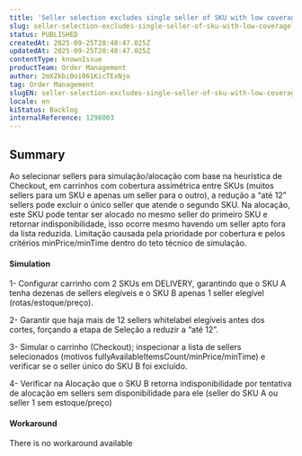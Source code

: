 ```yaml
---
title: 'Seller selection excludes single seller of SKU with low coverage, causing unavailability in allocation step'
slug: seller-selection-excludes-single-seller-of-sku-with-low-coverage-causing-unavailability-in-allocation-step
status: PUBLISHED
createdAt: 2025-09-25T20:48:47.025Z
updatedAt: 2025-09-25T20:48:47.025Z
contentType: knownIssue
productTeam: Order Management
author: 2mXZkbi0oi061KicTExNjo
tag: Order Management
slugEN: seller-selection-excludes-single-seller-of-sku-with-low-coverage-causing-unavailability-in-allocation-step
locale: en
kiStatus: Backlog
internalReference: 1298003
---
```


## Summary


Ao selecionar sellers para simulação/alocação com base na heurística de Checkout, em carrinhos com cobertura assimétrica entre SKUs (muitos sellers para um SKU e apenas um seller para o outro), a redução a “até 12” sellers pode excluir o único seller que atende o segundo SKU. Na alocação, este SKU pode tentar ser alocado no mesmo seller do primeiro SKU e retornar indisponibilidade, isso ocorre mesmo havendo um seller apto fora da lista reduzida. Limitação causada pela prioridade por cobertura e pelos critérios minPrice/minTime dentro do teto técnico de simulação.


#### Simulation


1- Configurar carrinho com 2 SKUs em DELIVERY, garantindo que o SKU A tenha dezenas de sellers elegíveis e o SKU B apenas 1 seller elegível (rotas/estoque/preço).

2- Garantir que haja mais de 12 sellers whitelabel elegíveis antes dos cortes, forçando a etapa de Seleção a reduzir a “até 12”.

3- Simular o carrinho (Checkout); inspecionar a lista de sellers selecionados (motivos fullyAvailableItemsCount/minPrice/minTime) e verificar se o seller único do SKU B foi excluído.

4- Verificar na Alocação que o SKU B retorna indisponibilidade por tentativa de alocação em sellers sem disponibilidade para ele (seller do SKU A ou seller 1 sem estoque/preço)


#### Workaround


 There is no workaround available



